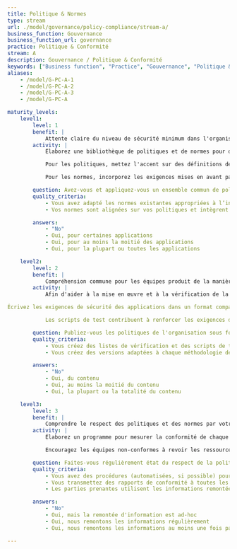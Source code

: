 ```yaml
---
title: Politique & Normes
type: stream
url: ./model/governance/policy-compliance/stream-a/
business_function: Gouvernance
business_function_url: governance
practice: Politique & Conformité
stream: A
description: Gouvernance / Politique & Conformité
keywords: ["Business function", "Practice", "Gouvernance", "Politique & Conformité"]
aliases:
    - /model/G-PC-A-1
    - /model/G-PC-A-2
    - /model/G-PC-A-3
    - /model/G-PC-A

maturity_levels:
    level1:
        level: 1
        benefit: |
            Attente claire du niveau de sécurité minimum dans l'organisation
        activity: |
            Élaborez une bibliothèque de politiques et de normes pour diriger tous les aspects du développement logiciel au sein de l'organisation. Les politiques et les normes sont basées sur les textes existants dans l’industrie et s'appliquant à celle de l'organisation. En raison de l'étendue des limites propres aux technologies et aux bonnes pratiques, ré-examinez les normes proposées avec les différentes équipes produits. Avec l'objectif général d'augmenter la sécurité des applications et des infrastructures informatiques, invitez les équipes produits à fournir des commentaires sur tous les aspects des normes qui ne seraient pas réalisables ou rentables à mettre en œuvre, ainsi que sur la possibilité d'aller plus loin que les normes avec peu d'efforts de la part des équipes produits.

            Pour les politiques, mettez l'accent sur des définitions de haut niveau et des aspects de la sécurité des applications qui ne dépendent pas d'une technologie spécifique ou de l'environnement d'hébergement. Concentrez-vous sur les objectifs plus larges de l'organisation pour protéger l'intégrité de son environnement informatique, la sécurité et la confidentialité des données et la maturité des cycles de vie du développement logiciel. Dans le cas des grandes organisations, les politiques peuvent sélectionner des exigences spécifiques en fonction de la classification des données ou des fonctionnalité des applications, mais ne devraient pas être suffisamment détaillées pour offrir des conseils technologiques.

            Pour les normes, incorporez les exigences mises en avant par les politiques, et concentrez-vous sur des conseils de mise en œuvre spécifiques à des technologies destinées à tirer parti des fonctionnalités de sécurité des différents langages de programmation et des environnements associés. Les commentaires des développeurs et des architectes seniors considérés comme des experts dans les diverses technologies utilisées par l'organisation sont requis sur les normes. Créez-les dans un format qui permet des mises à jour périodiques. Labellisez les exigences individuelles avec la politique dont elle provient ou ce qui vient d'une tierce partie, afin de rendre la maintenance et les audits plus faciles et plus efficaces.

        question: Avez-vous et appliquez-vous un ensemble commun de politiques et de normes à travers toute votre organisation?
        quality_criteria:
            - Vous avez adapté les normes existantes appropriées à l’industrie de l’organisation pour tenir compte des considérations spécifiques à votre domaine
            - Vos normes sont alignées sur vos politiques et intègrent des conseils spécifiques de mise en œuvre pour une technologie donnée

        answers:
            - "No"
            - Oui, pour certaines applications
            - Oui, pour au moins la moitié des applications
            - Oui, pour la plupart ou toutes les applications

    level2:
        level: 2
        benefit: |
            Compréhension commune pour les équipes produit de la manière d'être en conformité avec les politiques de sécurité
        activity: |
            Afin d'aider à la mise en œuvre et à la vérification de la conformité aux politiques et aux normes, particularisez le process concernant la sécurité des applications et développez des scripts de test appropriés liés à chaque exigence applicable. Organisez les documents associés en bibliothèques et les mettre à la disposition de toutes les équipes concernées dans les formats les plus propices à leur inclusion dans chaque application. Labellisez clairement les documents et liez-les aux politiques et aux normes qu'ils représentent, afin d'aider à la mise à jour et à la maintenance. Faites différentes versions des politiques et des normes et incluent des journaux détaillés concernant les modifications lors de chaque mise à jour itérative pour faciliter leur inclusion continue dans les produits du SDLC.

Écrivez les exigences de sécurité des applications dans un format compatible avec les processus de gestion des exigences existants. Il est possible que vous ayez besoin de plusieurs versions pour les adapter à différentes méthodologies de développement ou à différentes technologies. Le but est de faciliter l’intégration par les différentes équipes produit des politiques et des normes dans les cycles de développement existants et de limiter l'interprétation des exigences.

            Les scripts de test contribuent à renforcer les exigences de sécurité applicatifs par des attentes claires sur la fonctionnalité de l'application et à guider les efforts de test automatisés ou manuels qui peuvent déjà faire partie du processus de développement. Ces efforts n'aident pas seulement chaque équipe à déterminer l'état actuel du respect des politiques et des normes existantes, mais aussi à assurer la conformité au fur et à mesure que les applications continuent d'évoluer.

        question: Publiez-vous les politiques de l'organisation sous forme de scripts de test ou de manuels d'exécution dans le but de faciliter leur interprétation par les équipes de développement?
        quality_criteria:
            - Vous créez des listes de vérification et des scripts de test quand c'est pertinent, conformément aux exigences de la politique et aux directives d'implémentation des normes associées
            - Vous créez des versions adaptées à chaque méthodologie de développement et à chaque technologie que l'organisation utilise

        answers:
            - "No"
            - Oui, du contenu
            - Oui, au moins la moitié du contenu
            - Oui, la plupart ou la totalité du contenu

    level3:
        level: 3
        benefit: |
            Comprendre le respect des politiques et des normes par votre organisation
        activity: |
            Élaborez un programme pour mesurer la conformité de chaque application aux politiques et aux normes existantes. Les exigences obligatoires devraient être motivées et communiquées de façon cohérentes à travers les différentes équipes. Dans la mesure du possible, liez le statut de conformité à des tests automatisés et faites un rapport pour chaque version. Les rapports de conformité contiennent la version des politiques et des normes et les indicateurs appropriés de couverture du code.

            Encouragez les équipes non-conformes à revoir les ressources disponibles telles que les exigences de sécurité et les scripts de test afin de vous assurer que la non-conformité n'est pas le résultat de conseils inadéquats. Faites suivre les problèmes résultant de conseils insuffisants aux équipes responsables de la publication des exigences d'application et des scripts de test afin d'inclure les corrections dans les versions futures. Faites remonter les problèmes résultant de l'incapacité à répondre aux politiques et aux normes vers les équipes qui gèrent les risques de sécurité des applications.

        question: Faites-vous régulièrement état du respect de la politique et des normes et utilisez-vous ces informations pour guider les efforts d’amélioration de la conformité?
        quality_criteria:
            - Vous avez des procédures (automatisées, si possible) pour générer régulièrement des rapports de conformité
            - Vous transmettez des rapports de conformité à toutes les parties prenantes concernées
            - Les parties prenantes utilisent les informations remontées sur l'état de conformité pour identifier les domaines à améliorer

        answers:
            - "No"
            - Oui, mais la remontée d'information est ad-hoc
            - Oui, nous remontons les informations régulièrement
            - Oui, nous remontons les informations au moins une fois par an

---
```

